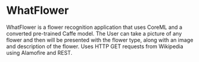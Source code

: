# WhatFlower

WhatFlower is a flower recognition application that uses CoreML and a converted pre-trained Caffe model. The User can take a picture of any flower and then will be presented with the flower type, along with an image and description of the flower. Uses HTTP GET requests from Wikipedia using Alamofire and REST.
